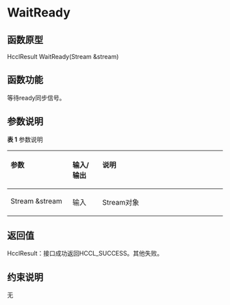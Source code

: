 # WaitReady 

## 函数原型<a name="zh-cn_topic_0000001929299978_section8432mcpsimp"></a>

HcclResult WaitReady\(Stream &stream\)

## 函数功能<a name="zh-cn_topic_0000001929299978_section8435mcpsimp"></a>

等待ready同步信号。

## 参数说明<a name="zh-cn_topic_0000001929299978_section8438mcpsimp"></a>

**表 1**  参数说明

<a name="zh-cn_topic_0000001929299978_table8440mcpsimp"></a>
<table><thead align="left"><tr id="zh-cn_topic_0000001929299978_row8447mcpsimp"><th class="cellrowborder" valign="top" width="28.71%" id="mcps1.2.4.1.1"><p id="zh-cn_topic_0000001929299978_p8449mcpsimp"><a name="zh-cn_topic_0000001929299978_p8449mcpsimp"></a><a name="zh-cn_topic_0000001929299978_p8449mcpsimp"></a>参数</p>
</th>
<th class="cellrowborder" valign="top" width="13.86%" id="mcps1.2.4.1.2"><p id="zh-cn_topic_0000001929299978_p8451mcpsimp"><a name="zh-cn_topic_0000001929299978_p8451mcpsimp"></a><a name="zh-cn_topic_0000001929299978_p8451mcpsimp"></a>输入/输出</p>
</th>
<th class="cellrowborder" valign="top" width="57.43000000000001%" id="mcps1.2.4.1.3"><p id="zh-cn_topic_0000001929299978_p8453mcpsimp"><a name="zh-cn_topic_0000001929299978_p8453mcpsimp"></a><a name="zh-cn_topic_0000001929299978_p8453mcpsimp"></a>说明</p>
</th>
</tr>
</thead>
<tbody><tr id="zh-cn_topic_0000001929299978_row8455mcpsimp"><td class="cellrowborder" valign="top" width="28.71%" headers="mcps1.2.4.1.1 "><p id="zh-cn_topic_0000001929299978_p8457mcpsimp"><a name="zh-cn_topic_0000001929299978_p8457mcpsimp"></a><a name="zh-cn_topic_0000001929299978_p8457mcpsimp"></a>Stream &amp;stream</p>
</td>
<td class="cellrowborder" valign="top" width="13.86%" headers="mcps1.2.4.1.2 "><p id="zh-cn_topic_0000001929299978_p8459mcpsimp"><a name="zh-cn_topic_0000001929299978_p8459mcpsimp"></a><a name="zh-cn_topic_0000001929299978_p8459mcpsimp"></a>输入</p>
</td>
<td class="cellrowborder" valign="top" width="57.43000000000001%" headers="mcps1.2.4.1.3 "><p id="zh-cn_topic_0000001929299978_p8461mcpsimp"><a name="zh-cn_topic_0000001929299978_p8461mcpsimp"></a><a name="zh-cn_topic_0000001929299978_p8461mcpsimp"></a>Stream对象</p>
</td>
</tr>
</tbody>
</table>

## 返回值<a name="zh-cn_topic_0000001929299978_section8462mcpsimp"></a>

HcclResult：接口成功返回HCCL\_SUCCESS。其他失败。

## 约束说明<a name="zh-cn_topic_0000001929299978_section8465mcpsimp"></a>

无

